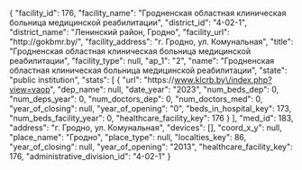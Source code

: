 {
    "facility_id": 176,
    "facility_name": "Гродненская областная клиническая больница медицинской реабилитации",
    "district_id": "4-02-1",
    "district_name": "Ленинский район, Гродно",
    "facility_url": "http:\/\/gokbmr.by\/",
    "facility_address": "г. Гродно, ул. Комунальная",
    "title": "Гродненская областная клиническая больница медицинской реабилитации",
    "facility_type": null,
    "ap_1": "2",
    "name": "Гродненская областная клиническая больница медицинской реабилитации",
    "state": "public institution",
    "stats": [
        {
            "url": "https:\/\/www.klcrb.by\/index.php?view=vaop",
            "dep_name": null,
            "date_year": "2023",
            "num_beds_dep": 0,
            "num_deps_year": 0,
            "num_doctors_dep": 0,
            "num_doctors_med": 0,
            "year_of_closing": null,
            "year_of_opening": "0",
            "beds_in_hospital_key": 173,
            "num_beds_facility_year": 0,
            "healthcare_facility_key": 176
        }
    ],
    "med_id": 183,
    "address": "г. Гродно, ул. Комунальная",
    "devices": [],
    "coord_x_y": null,
    "place_name": "Гродно",
    "place_type": null,
    "localties_key": 86,
    "year_of_closing": null,
    "year_of_opening": "2013",
    "healthcare_facility_key": 176,
    "administrative_division_id": "4-02-1"
}